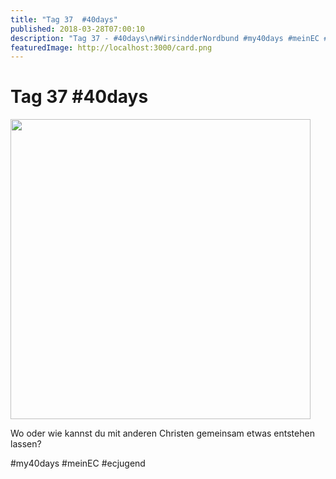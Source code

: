 ```yaml
---
title: "Tag 37  #40days"
published: 2018-03-28T07:00:10
description: "Tag 37 - #40days\n#WirsindderNordbund #my40days #meinEC #ecjugend"
featuredImage: http://localhost:3000/card.png
---
```


# Tag 37  #40days

<p><img data-attachment-id="1515" data-permalink="https://www.ec-nordbund.de/40days_03-28_with-tag-37/" data-orig-file="https://www.ec-nordbund.de/wp-content/uploads/40DAYS_03-28_WITH-tag-37.jpg" data-orig-size="1080,1080" data-comments-opened="1" data-image-meta="{&quot;aperture&quot;:&quot;0&quot;,&quot;credit&quot;:&quot;&quot;,&quot;camera&quot;:&quot;&quot;,&quot;caption&quot;:&quot;&quot;,&quot;created_timestamp&quot;:&quot;0&quot;,&quot;copyright&quot;:&quot;&quot;,&quot;focal_length&quot;:&quot;0&quot;,&quot;iso&quot;:&quot;0&quot;,&quot;shutter_speed&quot;:&quot;0&quot;,&quot;title&quot;:&quot;&quot;,&quot;orientation&quot;:&quot;0&quot;}" data-image-title="40DAYS_03-28_WITH-tag-37" data-image-description="" data-medium-file="https://www.ec-nordbund.de/wp-content/uploads/40DAYS_03-28_WITH-tag-37-480x480.jpg" data-large-file="https://www.ec-nordbund.de/wp-content/uploads/40DAYS_03-28_WITH-tag-37-1024x1024.jpg" class="alignnone size-medium wp-image-1515" src="https://www.ec-nordbund.de/wp-content/uploads/40DAYS_03-28_WITH-tag-37-480x480.jpg" alt="" width="480" height="480" srcset="https://www.ec-nordbund.de/wp-content/uploads/40DAYS_03-28_WITH-tag-37-480x480.jpg 480w, https://www.ec-nordbund.de/wp-content/uploads/40DAYS_03-28_WITH-tag-37-150x150.jpg 150w, https://www.ec-nordbund.de/wp-content/uploads/40DAYS_03-28_WITH-tag-37-768x768.jpg 768w, https://www.ec-nordbund.de/wp-content/uploads/40DAYS_03-28_WITH-tag-37-1024x1024.jpg 1024w, https://www.ec-nordbund.de/wp-content/uploads/40DAYS_03-28_WITH-tag-37.jpg 1080w" sizes="(max-width: 480px) 100vw, 480px" /></p>
<p>Wo oder wie kannst du mit anderen Christen gemeinsam etwas entstehen lassen?</p>
<p>#my40days #meinEC #ecjugend</p>
